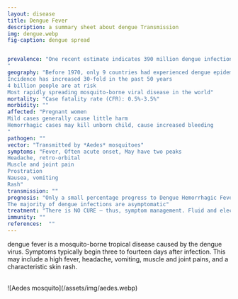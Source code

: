 ```yaml
---
layout: disease
title: Dengue Fever
description: a summary sheet about dengue Transmission
img: dengue.webp
fig-caption: dengue spread


prevalence: "One recent estimate indicates 390 million dengue infections per year (95% credible interval 284–528 million), of which 96 million (67–136 million) manifest clinically (with any severity of disease)
"
geography: "Before 1970, only 9 countries had experienced dengue epidemics → now endemic in more than 120 countries in the WHO regions of Africa, the Americas, the Eastern Mediterranean, South-East Asia and the Western Pacific
Incidence has increased 30-fold in the past 50 years
4 billion people are at risk
Most rapidly spreading mosquito-borne viral disease in the world"
mortality: "Case fatality rate (CFR): 0.5%-3.5%"
morbidity: ""
affected: "Pregnant women
Mild cases generally cause little harm
Hemorrhagic cases may kill unborn child, cause increased bleeding
"
pathogen: ""
vector: "Transmitted by *Aedes* mosquitoes"
symptoms: "Fever, Often acute onset, May have two peaks
Headache, retro-orbital
Muscle and joint pain
Prostration
Nausea, vomiting
Rash"
transmission: ""
prognosis: "Only a small percentage progress to Dengue Hemorrhagic Fever (DHF) or Dengue Shock Syndrome (DSS)
The majority of dengue infections are asymptomatic"
treatment: "There is NO CURE – thus, symptom management. Fluid and electrolyte balance, Rest, Antipyretics, Avoid salicylates (aspirin, ibuprofen)"
immunity: ""
references:  ""
---
```


dengue fever is a mosquito-borne tropical disease caused by the dengue virus. Symptoms typically begin three to fourteen days after infection. This may include a high fever, headache, vomiting, muscle and joint pains, and a characteristic skin rash.

<br>
![Aedes mosquito](/assets/img/aedes.webp)
